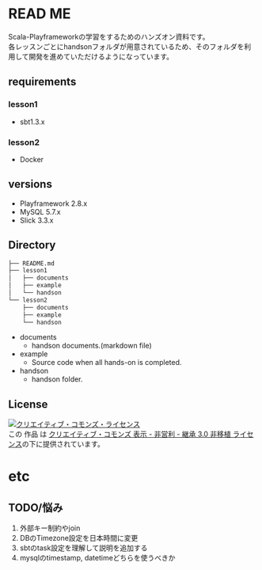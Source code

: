 # READ ME

Scala-Playframeworkの学習をするためのハンズオン資料です。  
各レッスンごとにhandsonフォルダが用意されているため、そのフォルダを利用して開発を進めていただけるようになっています。  

## requirements

### lesson1

- sbt1.3.x

### lesson2

- Docker

## versions

- Playframework 2.8.x
- MySQL 5.7.x
- Slick 3.3.x

## Directory

```sh
├── README.md
├── lesson1
│   ├── documents
│   ├── example
│   └── handson
└── lesson2
    ├── documents
    ├── example
    └── handson
```

- documents
  - handson documents.(markdown file)
- example
  - Source code when all hands-on is completed.
- handson
  - handson folder.

## License

<a rel="license" href="http://creativecommons.org/licenses/by-nc-sa/3.0/"><img alt="クリエイティブ・コモンズ・ライセンス" style="border-width:0" src="https://i.creativecommons.org/l/by-nc-sa/3.0/88x31.png" /></a><br />この 作品 は <a rel="license" href="http://creativecommons.org/licenses/by-nc-sa/3.0/">クリエイティブ・コモンズ 表示 - 非営利 - 継承 3.0 非移植 ライセンス</a>の下に提供されています。


# etc

## TODO/悩み

1. 外部キー制約やjoin
1. DBのTimezone設定を日本時間に変更
1. sbtのtask設定を理解して説明を追加する
1. mysqlのtimestamp, datetimeどちらを使うべきか

